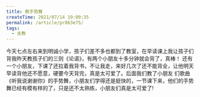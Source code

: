 ```yaml
---
title: 教手势舞
createTime: 2021/07/14 19:09:35
permalink: /article/pr863e75/
tags:
  - 支教
---
```

<script setup>
import Swiper from 'vuepress-theme-plume/features/Swiper.vue'
</script>

今天七点左右来到明诚小学，孩子们差不多也都到了教室，在早读课上我让孩子们背我昨天教孩子们的三则《论语》，有两个小朋友十多分钟就会背了，真棒！
还有一个小朋友，下课了还拉着我背书，不让我走，来好几次了还不能背全，让他明天早读背他还不愿意，硬要今天背完，真是太可爱了。后面我们教了小朋友
们歌曲《听我说谢谢你》的手势舞，小朋友们学得还是挺快的，一节课下来，他们的手势舞已经有模有样的了，只是还不太熟练，小朋友们真是太可爱了!

<Swiper :items="['https://blog-1329948899.cos.ap-guangzhou.myqcloud.com/支教/教手势舞/1626274420390.jpg',
'https://blog-1329948899.cos.ap-guangzhou.myqcloud.com/支教/教手势舞/1626274420467.jpg']" effect="fade" />